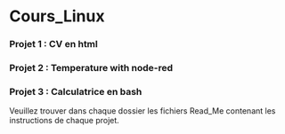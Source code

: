 # Cours_Linux

<h3> Projet 1 : CV en html </h3>
<h3> Projet 2 : Temperature with node-red  </h3>
<h3> Projet 3 : Calculatrice en bash </h3>

Veuillez trouver dans chaque dossier les fichiers Read_Me contenant les instructions de chaque projet.
